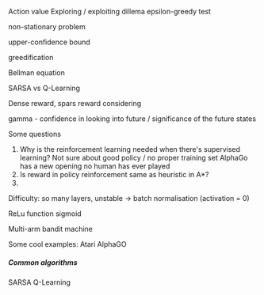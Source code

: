 
Action value
Exploring / exploiting dillema
epsilon-greedy test

non-stationary problem

upper-confidence bound

greedification

Bellman equation

SARSA vs Q-Learning

Dense reward, spars reward
considering 

gamma - confidence in looking into future / significance of the future states

Some questions 
1. Why is the reinforcement learning needed when there's supervised learning?
   Not sure about good policy / no proper training set
   AlphaGo has a new opening no human has ever played
2. Is reward in policy reinforcement same as heuristic in A*?
3. 


Difficulty:
so many layers, unstable -> batch normalisation (activation = 0)

ReLu function
sigmoid

Multi-arm bandit machine



Some cool examples:
Atari
AlphaGO
##### Common algorithms
SARSA
Q-Learning